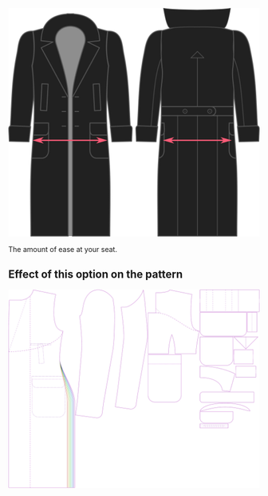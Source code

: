 ![Holgura de asiento](./seatease.svg)

The amount of ease at your seat.


## Effect of this option on the pattern
![This image shows the effect of this option by superimposing several variants that have a different value for this option](carlton_seatease_sample.svg "Effect of this option on the pattern")